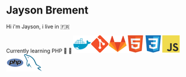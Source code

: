 # Jayson Brement

Hi i'm Jayson, i live in :fr:

Currently learning PHP :minibus: :dash:
![photo](/img/docker.svg)![photo](/img/git.svg)![photo](/img/gitlab.svg)![photo](/img/html.svg)![photo](/img/css.svg)![photo](/img/javascript.svg)![photo](/img/php.svg)![photo](/img/mysql.svg)